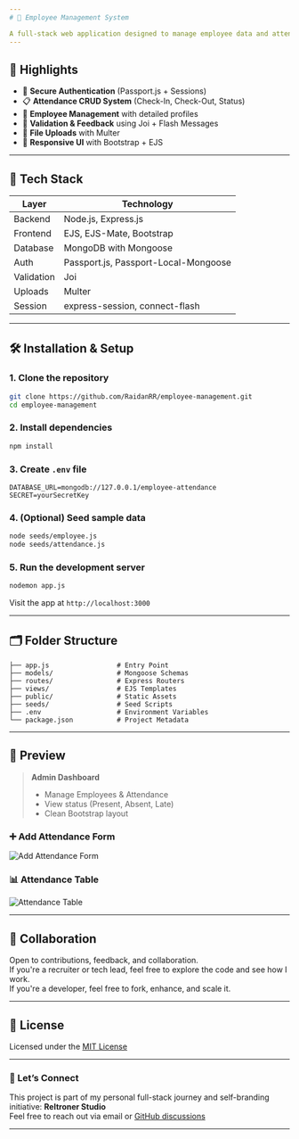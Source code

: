 ```yaml
---
# 💼 Employee Management System

A full-stack web application designed to manage employee data and attendance seamlessly. Built with **Node.js, Express.js, EJS, and MongoDB**, this system allows admins to handle user authentication, attendance tracking, employee records, and reporting — all in one clean dashboard interface.
---
```


## 🌟 Highlights

- 🔐 **Secure Authentication** (Passport.js + Sessions)
- 📋 **Attendance CRUD System** (Check-In, Check-Out, Status)
- 👥 **Employee Management** with detailed profiles
- 🧠 **Validation & Feedback** using Joi + Flash Messages
- 📁 **File Uploads** with Multer
- 🎨 **Responsive UI** with Bootstrap + EJS

---

## 🚀 Tech Stack

| Layer       | Technology                          |
|-------------|-------------------------------------|
| Backend     | Node.js, Express.js                 |
| Frontend    | EJS, EJS-Mate, Bootstrap            |
| Database    | MongoDB with Mongoose               |
| Auth        | Passport.js, Passport-Local-Mongoose|
| Validation  | Joi                                 |
| Uploads     | Multer                              |
| Session     | express-session, connect-flash      |

---

## 🛠️ Installation & Setup

### 1. Clone the repository
```bash
git clone https://github.com/RaidanRR/employee-management.git
cd employee-management
```

### 2. Install dependencies
```bash
npm install
```

### 3. Create `.env` file
```
DATABASE_URL=mongodb://127.0.0.1/employee-attendance
SECRET=yourSecretKey
```

### 4. (Optional) Seed sample data
```bash
node seeds/employee.js
node seeds/attendance.js
```

### 5. Run the development server
```bash
nodemon app.js
```

Visit the app at `http://localhost:3000`

---

## 🗂️ Folder Structure
```
├── app.js                 # Entry Point
├── models/                # Mongoose Schemas
├── routes/                # Express Routers
├── views/                 # EJS Templates
├── public/                # Static Assets
├── seeds/                 # Seed Scripts
├── .env                   # Environment Variables
└── package.json           # Project Metadata
```

---

## 📸 Preview

> **Admin Dashboard**
> - Manage Employees & Attendance  
> - View status (Present, Absent, Late)  
> - Clean Bootstrap layout  
> 

### ➕ Add Attendance Form
![Add Attendance Form](./screenshots/form-add-attendance.png)

### 📊 Attendance Table
![Attendance Table](./screenshots/attendance-table.png)


---

## 🤝 Collaboration

Open to contributions, feedback, and collaboration.  
If you're a recruiter or tech lead, feel free to explore the code and see how I work.  
If you're a developer, feel free to fork, enhance, and scale it.

---

## 📄 License

Licensed under the [MIT License](LICENSE)

---

### 👋 Let’s Connect  
This project is part of my personal full-stack journey and self-branding initiative: **Reltroner Studio**  
Feel free to reach out via email or [GitHub discussions](https://github.com/RaidanRR/employee-management/discussions)

---

